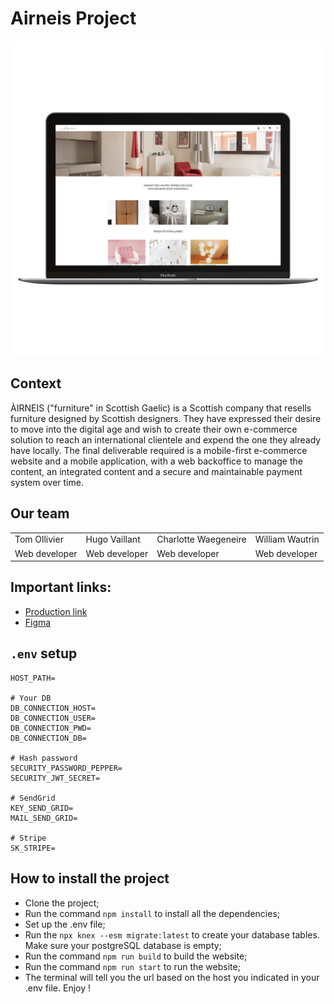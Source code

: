 # Airneis Project

![Website peek](public/images/peek_airneis.png)

## Context
ÀIRNEIS ("furniture" in Scottish Gaelic) is a Scottish company that resells furniture designed by Scottish designers.
They have expressed their desire to move into the digital age and wish to create their own e-commerce solution to reach
an international clientele and expend the one they already have locally.
The final deliverable required is a mobile-first e-commerce website and a mobile application, with a web backoffice to
manage the content, an integrated content and a secure and maintainable payment system over time.

## Our team
<table>
  <tr>
    <td>Tom Ollivier</td>
    <td>Hugo Vaillant</td>
    <td>Charlotte Waegeneire</td>
    <td>William Wautrin</td>
 </tr>
  <tr>
    <td>Web developer</td>
    <td>Web developer</td>
    <td>Web developer</td>
    <td>Web developer</td>
  </tr>
</table>

## Important links:
<ul>
  <li><a href="https://website-airnes-black.vercel.app/">Production link</a></li>
  <li><a href="https://www.figma.com/file/UvXFVxT44gA9Gsh4w8DoJf/Site-web-(responsive-desktop)?type=design&t=L3FFPfcJescZsO4w-1">Figma</a></li>
</ul>

## `.env` setup
```dotenv
HOST_PATH=

# Your DB
DB_CONNECTION_HOST=
DB_CONNECTION_USER=
DB_CONNECTION_PWD=
DB_CONNECTION_DB=

# Hash password
SECURITY_PASSWORD_PEPPER=
SECURITY_JWT_SECRET=

# SendGrid
KEY_SEND_GRID=
MAIL_SEND_GRID=

# Stripe
SK_STRIPE=
```

## How to install the project
- Clone the project;
- Run the command `npm install` to install all the dependencies;
- Set up the .env file;
- Run the `npx knex --esm migrate:latest` to create your database tables. Make sure your postgreSQL database is empty;
- Run the command `npm run build` to build the website;
- Run the command `npm run start` to run the website;
- The terminal will tell you the url based on the host you indicated in your .env file. Enjoy !